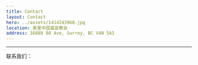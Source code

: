 ```yaml
---
title: Contact
layout: Contact
hero: ../assets/1414243968.jpg
location: 素里中国福音教会
address: 16888 80 Ave, Surrey, BC V4N 5A1
---
```

---

联系我们：

